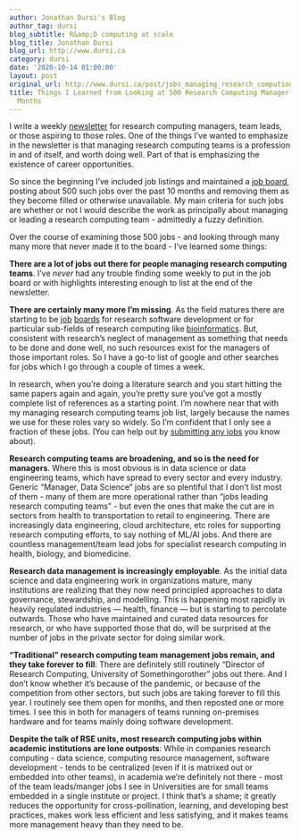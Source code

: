 ```yaml
---
author: Jonathan Dursi's Blog
author_tag: dursi
blog_subtitle: R&amp;D computing at scale
blog_title: Jonathan Dursi
blog_url: http://www.dursi.ca
category: dursi
date: '2020-10-14 01:00:00'
layout: post
original_url: http://www.dursi.ca/post/jobs_managing_research_computing_teams.html
title: Things I Learned from Looking at 500 Research Computing Manager Jobs over 10
  Months
---
```


<p>I write a weekly <a href="https://newsletter.researchcomputingteams.org">newsletter</a>
for research computing managers, team leads, or those aspiring to
those roles.  One of the things I’ve wanted to emphasize in the
newsletter is that managing research computing teams is a profession
in and of itself, and worth doing well.  Part of that is emphasizing
the existence of career opportunities.</p>

<p>So since the beginning I’ve included job listings and  maintained
a <a href="https://www.researchcomputingteams.org/jobs">job board</a>,
posting about 500 such jobs over the past 10 months and removing
them as they become filled or otherwise unavailable.  My main
criteria for such jobs are whether or not I would describe the work
as principally about managing or leading a research computing team - 
admittedly a fuzzy definition.</p>

<p>Over the course of examining those 500 jobs - and looking through
many many more that never made it to the board - I’ve learned some
things:</p>

<p><strong>There are a lot of jobs out there for people managing research
computing teams</strong>.  I’ve <em>never</em> had any trouble finding some weekly
to put in the job board or with highlights interesting enough to
list at the end of the newsletter.</p>

<p><strong>There are certainly many more I’m missing</strong>.  As the field matures
there are starting to be <a href="https://us-rse.org/jobs/">job</a>
<a href="https://society-rse.org/careers/vacancies/">boards</a> for research
software development or for particular sub-fields of research
computing like
<a href="https://bioinformatics.ca/job-postings/#/?&amp;order=desc">bioinformatics</a>.
But, consistent with research’s neglect of management as something
that needs to be done and done well, no such resources exist for
the managers of those important roles. So I have a go-to list of
google and other searches for jobs which I go through a couple of
times a week.</p>

<p>In research, when you’re doing a literature search and you start
hitting the same papers again and again, you’re pretty sure you’ve
got a mostly complete list of references as a starting point.  I’m
nowhere near that with my managing research computing teams job
list, largely because the names we use for these roles vary so
widely.  So I’m confident that I only see a fraction of these jobs.
(You can help out by <a href="https://airtable.com/shrL6QGic3Mv9JFrs">submitting any
jobs</a> you know about).</p>

<p><strong>Research computing teams are broadening, and so is the need for
managers</strong>.  Where this is most obvious is in data science or data
engineering teams, which have spread to every sector and every
industry.  Generic “Manager, Data Science” jobs are so plentiful
that I don’t list most of them - many of them are more operational
rather than “jobs leading research computing teams” - but even the
ones that make the cut are in sectors from health to transportation
to retail to engineering.  There are increasingly data engineering,
cloud architecture, etc roles for supporting research computing
efforts, to say nothing of ML/AI jobs.  And there are countless
management/team lead jobs for specialist research computing in
health, biology, and biomedicine.</p>

<p><strong>Research data management is increasingly employable</strong>.  As the
initial data science and data engineering work in organizations
mature, many institutions are realizing that they now need principled
approaches to data governance, stewardship, and modelling.  This
is happening most rapidly in heavily regulated industries —
health, finance — but is starting to percolate outwards.
Those who have maintained and curated data resources for research,
or who have supported those that do, will be surprised at the number
of jobs in the private sector for doing similar work.</p>

<p><strong>“Traditional” research computing team management jobs remain, and
they take forever to fill</strong>: There are definitely still routinely
“Director of Research Computing, University of Somethingorother”
jobs out there.  And I don’t know whether it’s because of the
pandemic, or because of the competition from other sectors, but
such jobs are taking forever to fill this year.  I routinely see
them open for months, and then reposted one or more times.  I see
this in both for managers of teams running on-premises hardware and
for teams mainly doing software development.</p>

<p><strong>Despite the talk of RSE units, most research computing jobs within
academic institutions are lone outposts</strong>:  While in companies
research computing - data science, computing resource management,
software development - tends to be centralized (even if it is
matrixed out or embedded into other teams), in academia we’re
definitely not there - most of the team leads/manger jobs I see in
Universities are for small teams embedded in a single institute or
project.  I think that’s a shame; it greatly reduces the opportunity
for cross-pollination, learning, and developing best practices,
makes work less efficient and less satisfying, and it makes teams
more management heavy than they need to be.</p>
